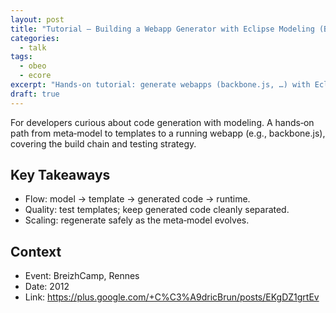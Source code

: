 ```yaml
---
layout: post
title: "Tutorial — Building a Webapp Generator with Eclipse Modeling (BreizhCamp 2012)"
categories:
  - talk
tags:
  - obeo
  - ecore
excerpt: "Hands‑on tutorial: generate webapps (backbone.js, …) with Eclipse Modeling—who benefits and what you need."
draft: true
---
```


For developers curious about code generation with modeling. A hands‑on path from meta‑model to templates to a running webapp (e.g., backbone.js), covering the build chain and testing strategy.

## Key Takeaways
- Flow: model → template → generated code → runtime.
- Quality: test templates; keep generated code cleanly separated.
- Scaling: regenerate safely as the meta‑model evolves.

## Context
- Event: BreizhCamp, Rennes
- Date: 2012
- Link: https://plus.google.com/+C%C3%A9dricBrun/posts/EKgDZ1grtEv
